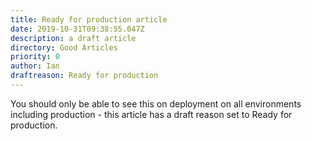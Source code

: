```yaml
---
title: Ready for production article
date: 2019-10-31T09:38:55.047Z
description: a draft article
directory: Good Articles
priority: 0
author: Ian
draftreason: Ready for production
---
```


You should only be able to see this on deployment on all environments including production - this article has a draft 
reason set to Ready for production.
